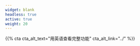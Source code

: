 ```yaml
---
widget: blank
headless: true
active: true
weight: 20
---
```


{{% cta cta_alt_text="用英语查看完整功能" cta_alt_link="../" %}}
